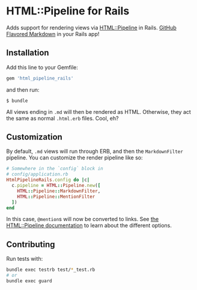 # HTML::Pipeline for Rails

Adds support for rendering views via [HTML::Pipeline](https://github.com/jch/html-pipeline) in Rails.  [GitHub Flavored Markdown](https://help.github.com/articles/github-flavored-markdown) in your Rails app!

## Installation

Add this line to your Gemfile:

```ruby
gem 'html_pipeline_rails'
```

and then run:

    $ bundle

All views ending in `.md` will then be rendered as HTML.  Otherwise, they act the same as normal `.html.erb` files.  Cool, eh?

## Customization

By default, `.md` views will run through ERB, and then the `MarkdownFilter` pipeline.  You can customize the render pipeline like so:

```ruby
# Somewhere in the `config` block in
# config/application.rb
HtmlPipelineRails.config do |c|
  c.pipeline = HTML::Pipeline.new([
    HTML::Pipeline::MarkdownFilter,
    HTML::Pipeline::MentionFilter
  ])
end
```

In this case, `@mention`s will now be converted to links.  See [the HTML::Pipeline documentation](https://github.com/jch/html-pipeline#usage) to learn about the different options.

## Contributing

Run tests with:

```bash
bundle exec testrb test/*_test.rb
# or
bundle exec guard
```
